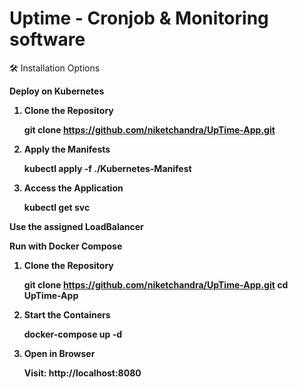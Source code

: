 # Uptime - Cronjob & Monitoring software

🛠️ Installation Options

<strong>Deploy on Kubernetes</stromg>

1. Clone the Repository

    git clone https://github.com/niketchandra/UpTime-App.git

2. Apply the Manifests

    kubectl apply -f ./Kubernetes-Manifest

3. Access the Application

    kubectl get svc

Use the assigned LoadBalancer

<stromg>Run with Docker Compose</stromg>

1. Clone the Repository

    git clone https://github.com/niketchandra/UpTime-App.git
    cd UpTime-App

2. Start the Containers

    docker-compose up -d

3. Open in Browser
    
    Visit: http://localhost:8080

